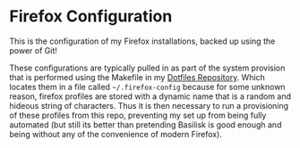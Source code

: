 # Firefox Configuration
This is the configuration of my Firefox installations, backed up using the power of Git!

These configurations are typically pulled in as part of the system provision that is performed using the Makefile in my [Dotfiles Repository](https://github.com/Thomashighbaugh/dotfiles). Which locates them in a file called `~/.firefox-config` because for some unknown reason, firefox profiles are stored with a dynamic name that is a random and hideous string of characters. Thus it is then necessary to run a provisioning of these profiles from this repo, preventing my set up from being fully automated (but still its better than pretending Basilisk is good enough and being without any of the convenience of modern Firefox). 




